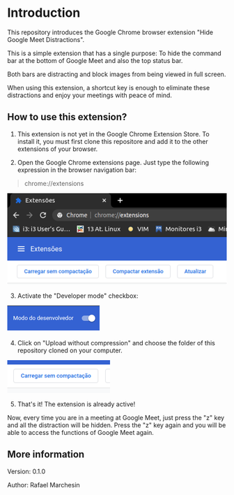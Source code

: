 # Introduction
This repository introduces the Google Chrome browser extension "Hide Google Meet Distractions".

This is a simple extension that has a single purpose: To hide the command bar at the bottom of Google Meet and also the top status bar.

Both bars are distracting and block images from being viewed in full screen.

When using this extension, a shortcut key is enough to eliminate these distractions and enjoy your meetings with peace of mind.

## How to use this extension?
1. This extension is not yet in the Google Chrome Extension Store. To install it, you must first clone this repositore and add it to the other extensions of your browser.

2. Open the Google Chrome extensions page. Just type the following expression in the browser navigation bar:
>chrome://extensions

![Browser with the path to the Google Chrome extensions tab](https://github.com/rafaelmarchesin/hide-google-meet-distractions/blob/main/images/extensions.png?raw=true)

3. Activate the "Developer mode" checkbox:

![Developer Mode](https://github.com/rafaelmarchesin/hide-google-meet-distractions/blob/main/images/developer_mode.png?raw=true)

4. Click on "Upload without compression" and choose the folder of this repository cloned on your computer.

![Upload without compression](https://github.com/rafaelmarchesin/hide-google-meet-distractions/blob/main/images/upload_without_compression.png?raw=true)

5. That's it! The extension is already active!

Now, every time you are in a meeting at Google Meet, just press the "z" key and all the distraction will be hidden. Press the "z" key again and you will be able to access the functions of Google Meet again.

## More information
Version: 0.1.0

Author: Rafael Marchesin
